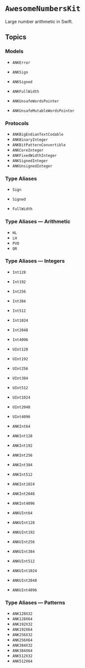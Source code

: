 # ``AwesomeNumbersKit``

Large number arithmetic in Swift.

## Topics

### Models

- ``ANKError``
- ``ANKSign``
- ``ANKSigned``

- ``ANKFullWidth``
- ``ANKUnsafeWordsPointer``
- ``ANKUnsafeMutableWordsPointer``

### Protocols

- ``ANKBigEndianTextCodable``
- ``ANKBinaryInteger``
- ``ANKBitPatternConvertible``
- ``ANKCoreInteger``
- ``ANKFixedWidthInteger``
- ``ANKSignedInteger``
- ``ANKUnsignedInteger``

### Type Aliases

- ``Sign``
- ``Signed``

- ``FullWidth``

### Type Aliases — Arithmetic

- ``HL``
- ``LH``
- ``PVO``
- ``QR``

### Type Aliases — Integers

- ``Int128``
- ``Int192``
- ``Int256``
- ``Int384``
- ``Int512``
- ``Int1024``
- ``Int2048``
- ``Int4096``

- ``UInt128``
- ``UInt192``
- ``UInt256``
- ``UInt384``
- ``UInt512``
- ``UInt1024``
- ``UInt2048``
- ``UInt4096``

- ``ANKInt64``
- ``ANKInt128``
- ``ANKInt192``
- ``ANKInt256``
- ``ANKInt384``
- ``ANKInt512``
- ``ANKInt1024``
- ``ANKInt2048``
- ``ANKInt4096``

- ``ANKUInt64``
- ``ANKUInt128``
- ``ANKUInt192``
- ``ANKUInt256``
- ``ANKUInt384``
- ``ANKUInt512``
- ``ANKUInt1024``
- ``ANKUInt2048``
- ``ANKUInt4096``

### Type Aliases — Patterns

- ``ANK128X32``
- ``ANK128X64``
- ``ANK192X32``
- ``ANK192X64``
- ``ANK256X32``
- ``ANK256X64``
- ``ANK384X32``
- ``ANK384X64``
- ``ANK512X32``
- ``ANK512X64``
